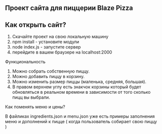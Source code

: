 ## Проект сайта для пиццерии Blaze Pizza

## Как открыть сайт?

1. Скачайте проект на свою локальную машину
2. npm install - установите модули
3. node index.js - запустите сервер
4. перейдите в вашем браузере на localhost:2000

Функциональность

1. Можно собрать собственную пиццу.
2. Можно добавить пиццу в корзину.
3. Можно изменить размер пиццы (маленька, средняя, большая).
4. В правом верхнем углу есть знакчок корзины который будет обновляться в реальном времени в зависимости от того сколько пицц вы выбрали.

Как поменять меню и цены?

 В файликах ingredients.json и menu.json уже есть примеры заполнения меню и дополнений к пицце ( когда пользователь собирает свою пиццу )
